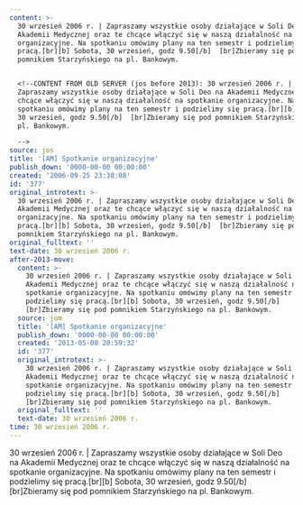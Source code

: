 ```yaml
---
content: >-
  30 wrzesień 2006 r. | Zapraszamy wszystkie osoby działające w Soli Deo na
  Akademii Medycznej oraz te chcące włączyć się w naszą działalność na spotkanie
  organizacyjne. Na spotkaniu omówimy plany na ten semestr i podzielimy się
  pracą.[br][b] Sobota, 30 wrzesień, godz 9.50[/b]  [br]Zbieramy się pod
  pomnikiem Starzyńskiego na pl. Bankowym.


  <!--CONTENT FROM OLD SERVER (jos before 2013): 30 wrzesień 2006 r. |
  Zapraszamy wszystkie osoby działające w Soli Deo na Akademii Medycznej oraz te
  chcące włączyć się w naszą działalność na spotkanie organizacyjne. Na
  spotkaniu omówimy plany na ten semestr i podzielimy się pracą.[br][b] Sobota,
  30 wrzesień, godz 9.50[/b]  [br]Zbieramy się pod pomnikiem Starzyńskiego na
  pl. Bankowym.

  -->
source: jos
title: '[AM] Spotkanie organizacyjne'
publish_down: '0000-00-00 00:00:00'
created: '2006-09-25 23:38:08'
id: '377'
original_introtext: >-
  30 wrzesień 2006 r. | Zapraszamy wszystkie osoby działające w Soli Deo na
  Akademii Medycznej oraz te chcące włączyć się w naszą działalność na spotkanie
  organizacyjne. Na spotkaniu omówimy plany na ten semestr i podzielimy się
  pracą.[br][b] Sobota, 30 wrzesień, godz 9.50[/b]  [br]Zbieramy się pod
  pomnikiem Starzyńskiego na pl. Bankowym.
original_fulltext: ''
text-date: 30 wrzesień 2006 r.
after-2013-move:
  content: >-
    30 wrzesień 2006 r. | Zapraszamy wszystkie osoby działające w Soli Deo na
    Akademii Medycznej oraz te chcące włączyć się w naszą działalność na
    spotkanie organizacyjne. Na spotkaniu omówimy plany na ten semestr i
    podzielimy się pracą.[br][b] Sobota, 30 wrzesień, godz 9.50[/b] 
    [br]Zbieramy się pod pomnikiem Starzyńskiego na pl. Bankowym.
  source: jom
  title: '[AM] Spotkanie organizacyjne'
  publish_down: '0000-00-00 00:00:00'
  created: '2013-05-08 20:59:32'
  id: '377'
  original_introtext: >-
    30 wrzesień 2006 r. | Zapraszamy wszystkie osoby działające w Soli Deo na
    Akademii Medycznej oraz te chcące włączyć się w naszą działalność na
    spotkanie organizacyjne. Na spotkaniu omówimy plany na ten semestr i
    podzielimy się pracą.[br][b] Sobota, 30 wrzesień, godz 9.50[/b] 
    [br]Zbieramy się pod pomnikiem Starzyńskiego na pl. Bankowym.
  original_fulltext: ''
  text-date: 30 wrzesień 2006 r.
time: 30 wrzesień 2006 r.
---
```

30 wrzesień 2006 r. | Zapraszamy wszystkie osoby działające w Soli Deo na Akademii Medycznej oraz te chcące włączyć się w naszą działalność na spotkanie organizacyjne. Na spotkaniu omówimy plany na ten semestr i podzielimy się pracą.[br][b] Sobota, 30 wrzesień, godz 9.50[/b]  [br]Zbieramy się pod pomnikiem Starzyńskiego na pl. Bankowym.

<!--CONTENT FROM OLD SERVER (jos before 2013): 30 wrzesień 2006 r. | Zapraszamy wszystkie osoby działające w Soli Deo na Akademii Medycznej oraz te chcące włączyć się w naszą działalność na spotkanie organizacyjne. Na spotkaniu omówimy plany na ten semestr i podzielimy się pracą.[br][b] Sobota, 30 wrzesień, godz 9.50[/b]  [br]Zbieramy się pod pomnikiem Starzyńskiego na pl. Bankowym.
-->

<!--{{json:{"created_date":"2006-09-25 23:38:08","publish_down":"0000-00-00 00:00:00","id":"377"}}}-->